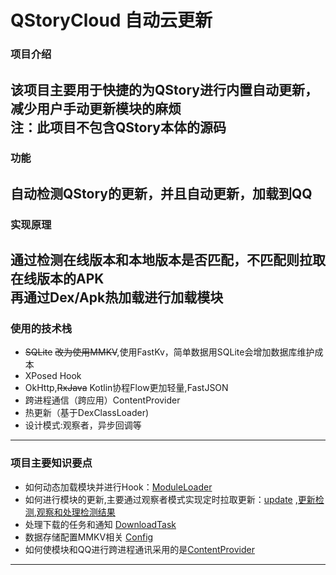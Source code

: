 # QStoryCloud 自动云更新


### 项目介绍
该项目主要用于快捷的为QStory进行内置自动更新，减少用户手动更新模块的麻烦  
注：此项目不包含QStory本体的源码
---
### 功能
自动检测QStory的更新，并且自动更新，加载到QQ
---
### 实现原理
通过检测在线版本和本地版本是否匹配，不匹配则拉取在线版本的APK  
再通过Dex/Apk热加载进行加载模块
---
### 使用的技术栈
- ~~SQLite~~ ~~改为使用MMKV~~,使用FastKv，简单数据用SQLite会增加数据库维护成本
- XPosed Hook
- OkHttp,~~RxJava~~ Kotlin协程Flow更加轻量,FastJSON
- 跨进程通信（跨应用）ContentProvider
- 热更新（基于DexClassLoader)
- 设计模式:观察者，异步回调等
---
### 项目主要知识要点
 - 如何动态加载模块并进行Hook：[ModuleLoader](./app/src/main/java/top/linl/qstorycloud/hook/moduleloader/ModuleLoader.java)  
 - 如何进行模块的更新,主要通过观察者模式实现定时拉取更新：[update](./app/src/main/java/top/linl/qstorycloud/hook/update) ,[更新检测](.app/src/main/java/top/linl/qstorycloud/hook/update/UpdateObserver.kt),[观察和处理检测结果](./app/src/main/java/top/linl/qstorycloud/hook/update/UpdateChecker.kt)
 - 处理下载的任务和通知 [DownloadTask](./app/src/main/java/top/linl/qstorycloud/hook/update/util/DownloadTask.java)
 - 数据存储配置MMKV相关 [Config](.app/src/main/java/top/linl/qstorycloud/config)
 - 如何使模块和QQ进行跨进程通讯采用的是[ContentProvider](./app/src/main/java/top/linl/qstorycloud/provider/AppContentProvider.java)
---


